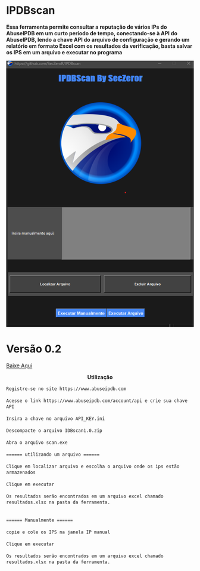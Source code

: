 # IPDBscan


<b>Essa ferramenta permite consultar a reputação de vários IPs do AbuseIPDB em um curto período de tempo, conectando-se à API do AbuseIPDB, lendo a chave API do arquivo de configuração e gerando um relatório em formato Excel com os resultados da verificação, basta salvar os IPS em um arquivo  e executar no programa</b>

<p align="center">
  <img src="imagens/ipdbscan3.png" alt="IPDB"/>
</p>

<p align="center">

<p/>

# Versão 0.2 

<a href="https://github.com/SecZeroR/IPDBscan/releases/download/ipdbscan/IDBscan0.2.zip">   Baixe Aqui </a></p>

<p align="center">
<b>Utilização</b> </p>


```
Registre-se no site https://www.abuseipdb.com

Acesse o link https://www.abuseipdb.com/account/api e crie sua chave API

Insira a chave no arquivo API_KEY.ini

Descompacte o arquivo IDBscan1.0.zip

Abra o arquivo scan.exe 

====== utilizando um arquivo ======

Clique em localizar arquivo e escolha o arquivo onde os ips estão armazenados

Clique em executar

Os resultados serão encontrados em um arquivo excel chamado resultados.xlsx na pasta da ferramenta.


====== Manualmente ======

copie e cole os IPS na janela IP manual

Clique em executar

Os resultados serão encontrados em um arquivo excel chamado resultados.xlsx na pasta da ferramenta.

```




